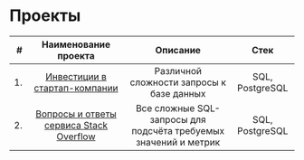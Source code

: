 # Проекты


| # | Наименование проекта | Описание | Стек |
| -: | :--------------------: | :---------------------: | :---------------------------: |
| 1. | [Инвестиции в стартап-компании](https://github.com/SweexFox/portfolio-projects/tree/main/sql-projects/startup-investments) | Различной сложности запросы к базе данных  | SQL, PostgreSQL |
| 2. | [Вопросы и ответы сервиса Stack Overflow](https://github.com/SweexFox/portfolio-projects/tree/main/sql-projects/stackoverflow) | Все сложные SQL-запросы для подсчёта требуемых значений и метрик | SQL, PostgreSQL |
